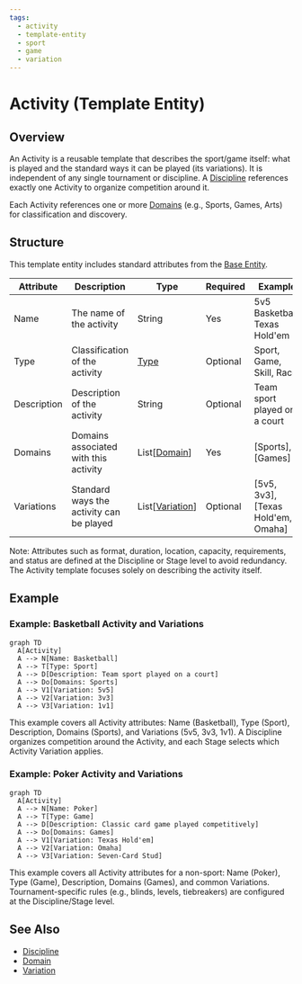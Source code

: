 ```yaml
---
tags:
  - activity
  - template-entity
  - sport
  - game
  - variation
---
```


# Activity (Template Entity)

## Overview

An Activity is a reusable template that describes the sport/game itself: what is played and the standard ways it can be played (its variations). It is independent of any single tournament or discipline. A [Discipline](../discipline.md) references exactly one Activity to organize competition around it.

Each Activity references one or more [Domains](domain.md) (e.g., Sports, Games, Arts) for classification and discovery.

## Structure

This template entity includes standard attributes from the [Base Entity](../../foundation/base_entity.md).

| Attribute | Description                         | Type                         | Required | Example                             |
|-----------|-------------------------------------|------------------------------|----------|-------------------------------------|
| Name      | The name of the activity            | String                       | Yes      | 5v5 Basketball, Texas Hold'em       |
| Type      | Classification of the activity      | [Type](../../classification/type.md) | Optional | Sport, Game, Skill, Race            |
| Description | Description of the activity       | String                       | Optional | Team sport played on a court        |
| Domains   | Domains associated with this activity | List[[Domain](domain.md)]  | Yes      | [Sports], [Games]                   |
| Variations | Standard ways the activity can be played | List[[Variation](variation/variation.md)] | Optional | [5v5, 3v3], [Texas Hold'em, Omaha] |

Note: Attributes such as format, duration, location, capacity, requirements, and status are defined at the Discipline or Stage level to avoid redundancy. The Activity template focuses solely on describing the activity itself.

## Example

### Example: Basketball Activity and Variations

```mermaid
graph TD
  A[Activity]
  A --> N[Name: Basketball]
  A --> T[Type: Sport]
  A --> D[Description: Team sport played on a court]
  A --> Do[Domains: Sports]
  A --> V1[Variation: 5v5]
  A --> V2[Variation: 3v3]
  A --> V3[Variation: 1v1]
```

This example covers all Activity attributes: Name (Basketball), Type (Sport), Description, Domains (Sports), and Variations (5v5, 3v3, 1v1). A Discipline organizes competition around the Activity, and each Stage selects which Activity Variation applies.

### Example: Poker Activity and Variations

```mermaid
graph TD
  A[Activity]
  A --> N[Name: Poker]
  A --> T[Type: Game]
  A --> D[Description: Classic card game played competitively]
  A --> Do[Domains: Games]
  A --> V1[Variation: Texas Hold'em]
  A --> V2[Variation: Omaha]
  A --> V3[Variation: Seven-Card Stud]
```

This example covers all Activity attributes for a non-sport: Name (Poker), Type (Game), Description, Domains (Games), and common Variations. Tournament-specific rules (e.g., blinds, levels, tiebreakers) are configured at the Discipline/Stage level.

## See Also

- [Discipline](../discipline.md)
- [Domain](domain.md)
- [Variation](variation/variation.md)
